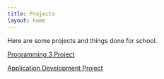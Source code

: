 ```yaml
---
title: Projects
layout: home
---
```


Here are some projects and things done for school.

[Programming 3 Project](https://github.com/RobertCristianNeacsu/Programming3_Project/tree/main)

[Application Development Project](https://github.com/RobertCristianNeacsu/AppDev1_Project/tree/main)
